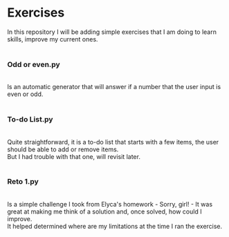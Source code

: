 # Exercises
In this repository I will be adding simple exercises that I am doing to learn skills, improve my current ones.
<br><br>

### Odd or even.py

<br>
Is an automatic generator that will answer if a number that the user input is even or odd.<br><br>

### To-do List.py

<br>
Quite straightforward, it is a to-do list that starts with a few items, the user should be able to add or remove items. <br>
But I had trouble with that one, will revisit later.<br><br>

### Reto 1.py

<br>
Is a simple challenge I took from Elyca's homework - Sorry, girl! -
It was great at making me think of a solution and, once solved, how could I improve. <br>
It helped determined where are my limitations at the time I ran the exercise.<br><br>
